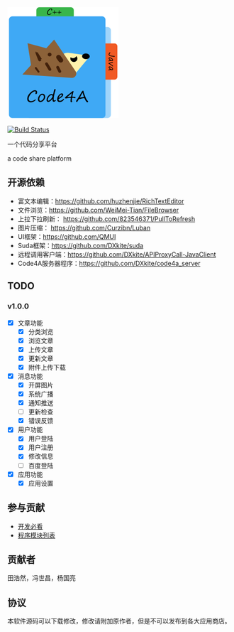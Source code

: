 ![Icon](docs/assets/code4a.svg)

[![Build Status](https://travis-ci.org/TTHHR/code4a.svg)](https://travis-ci.org/TTHHR/code4a)

一个代码分享平台

a code share platform

## 开源依赖

- 富文本编辑：https://github.com/huzhenjie/RichTextEditor
- 文件浏览：https://github.com/WeiMei-Tian/FileBrowser
- 上拉下拉刷新： https://github.com/823546371/PullToRefresh
- 图片压缩： https://github.com/Curzibn/Luban
- UI框架：https://github.com/QMUI
- Suda框架：https://github.com/DXkite/suda
- 远程调用客户端：https://github.com/DXkite/APIProxyCall-JavaClient
- Code4A服务器程序：https://github.com/DXkite/code4a_server

## TODO
### v1.0.0

- [x] 文章功能
    - [x] 分类浏览
    - [x] 浏览文章
    - [x] 上传文章
    - [x] 更新文章
    - [x] 附件上传下载
- [x] 消息功能
    - [x] 开屏图片
    - [x] 系统广播
    - [x] 通知推送
    - [ ] 更新检查
    - [x] 错误反馈
- [x] 用户功能
    - [x] 用户登陆
    - [x] 用户注册
    - [x] 修改信息
    - [ ] 百度登陆
- [x] 应用功能
    - [x] 应用设置
 
## 参与贡献

- [开发必看](docs/before-develop.md)
- [程序模块列表](docs/module.md)

## 贡献者
田浩然，冯世昌，杨国亮

## 协议

本软件源码可以下载修改，修改请附加原作者，但是不可以发布到各大应用商店。
